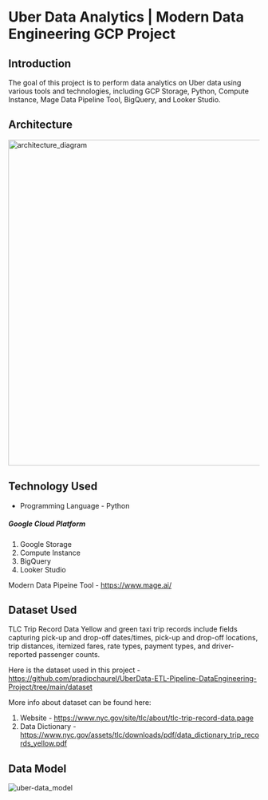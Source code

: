 ﻿# Uber Data Analytics | Modern Data Engineering GCP Project
 
 ## Introduction
 The goal of this project is to perform data analytics on Uber data using various tools and technologies, including GCP Storage, Python, Compute Instance, Mage Data Pipeline Tool, BigQuery, and Looker Studio.
 
 
 ## Architecture
 <img width="653" alt="architecture_diagram" src="https://github.com/pradipchaurel/UberData-ETL-Pipeline-DataEngineering-Project/assets/94631819/c9a8a02e-9d4a-4b5c-a3ba-c46d953ccefd">
 
 
 ##  Technology Used
 + Programming Language - Python
 
##### Google Cloud Platform
 
1. Google Storage
2. Compute Instance
3. BigQuery
4. Looker Studio

Modern Data Pipeine Tool - https://www.mage.ai/


## Dataset Used

TLC Trip Record Data Yellow and green taxi trip records include fields capturing pick-up and drop-off dates/times, pick-up and drop-off locations, trip distances, itemized fares, rate types, payment types, and driver-reported passenger counts.

Here is the dataset used in this project -https://github.com/pradipchaurel/UberData-ETL-Pipeline-DataEngineering-Project/tree/main/dataset

More info about dataset can be found here:

1. Website - https://www.nyc.gov/site/tlc/about/tlc-trip-record-data.page
2. Data Dictionary - https://www.nyc.gov/assets/tlc/downloads/pdf/data_dictionary_trip_records_yellow.pdf


## Data Model

![uber-data_model](https://github.com/pradipchaurel/UberData-ETL-Pipeline-DataEngineering-Project/assets/94631819/1562ee13-f978-480e-b6c1-856fd70361b5)

 
